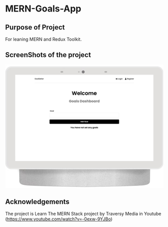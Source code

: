 # MERN-Goals-App

## Purpose of Project

For leaning MERN and Redux Toolkit.

## ScreenShots of the project
<img src="/image/desktop.png"/>
 
## Acknowledgements
The project is Learn The MERN Stack project by Traversy Media in Youtube (https://www.youtube.com/watch?v=-0exw-9YJBo)
